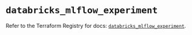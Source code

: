 # `databricks_mlflow_experiment`

Refer to the Terraform Registry for docs: [`databricks_mlflow_experiment`](https://registry.terraform.io/providers/databricks/databricks/1.91.0/docs/resources/mlflow_experiment).

